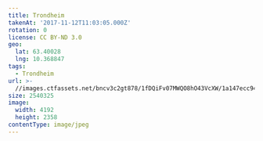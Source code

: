 ```yaml
---
title: Trondheim
takenAt: '2017-11-12T11:03:05.000Z'
rotation: 0
license: CC BY-ND 3.0
geo:
  lat: 63.40028
  lng: 10.368847
tags:
  - Trondheim
url: >-
  //images.ctfassets.net/bncv3c2gt878/1fDQiFv07MWQO8hO43VcXW/1a147ecc943ba6148dc1e11262a6666c/trondheim_26584143999_o
size: 2540325
image:
  width: 4192
  height: 2358
contentType: image/jpeg
---
```


